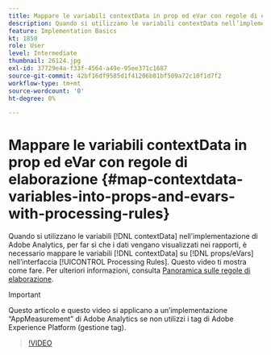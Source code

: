 ```yaml
---
title: Mappare le variabili contextData in prop ed eVar con regole di elaborazione
description: Quando si utilizzano le variabili contextData nell’implementazione di Adobe Analytics, per far sì che i dati vengano visualizzati nei rapporti, è necessario mappare le variabili contextData su Prop ed eVar nell’interfaccia Regole di elaborazione. Questo video ti mostra come si fa.
feature: Implementation Basics
kt: 1850
role: User
level: Intermediate
thumbnail: 26124.jpg
exl-id: 37729e4a-f33f-4564-a49e-95ee371c1687
source-git-commit: 42bf16df9585d1f41206b81bf509a72c10f1d7f2
workflow-type: tm+mt
source-wordcount: '0'
ht-degree: 0%

---
```


# Mappare le variabili contextData in prop ed eVar con regole di elaborazione {#map-contextdata-variables-into-props-and-evars-with-processing-rules}

Quando si utilizzano le variabili [!DNL contextData] nell’implementazione di Adobe Analytics, per far sì che i dati vengano visualizzati nei rapporti, è necessario mappare le variabili [!DNL contextData] su [!DNL props/eVars] nell’interfaccia [!UICONTROL Processing Rules]. Questo video ti mostra come fare. Per ulteriori informazioni, consulta [Panoramica sulle regole di elaborazione](https://experienceleague.adobe.com/docs/analytics/admin/admin-tools/manage-report-suites/edit-report-suite/report-suite-general/c-processing-rules/processing-rules.html?lang=it).

>[!IMPORTANT]
>
>Questo articolo e questo video si applicano a un’implementazione “AppMeasurement” di Adobe Analytics se non utilizzi i tag di Adobe Experience Platform (gestione tag).


>[!VIDEO](https://video.tv.adobe.com/v/328582/?quality=12&learn=on&captions=ita)

